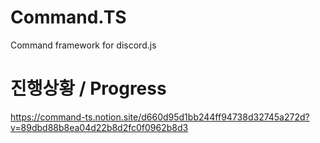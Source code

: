 # Command.TS

Command framework for discord.js

# 진행상황 / Progress

https://command-ts.notion.site/d660d95d1bb244ff94738d32745a272d?v=89dbd88b8ea04d22b8d2fc0f0962b8d3
